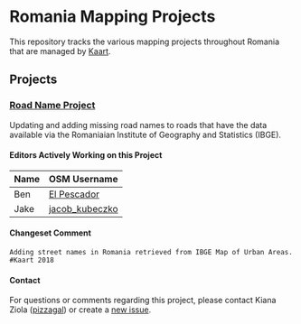 # Romania Mapping Projects
This repository tracks the various mapping projects throughout Romania that are managed by [Kaart](https://github.com/KaartGroup/Romania/blob/master/KAART.md "Kaart").

## Projects

### [Road Name Project](https://github.com/KaartGroup/Romania/projects/1 "Project 1")
Updating and adding missing road names to roads that have the data available via the Romaniaian Institute of Geography and Statistics (IBGE).

#### Editors Actively Working on this Project
| Name      | OSM Username                                                        |
|-----------|---------------------------------------------------------------------|
| Ben       | [El Pescador](https://www.openstreetmap.org/user/El%20Pescador)     |
| Jake      | [jacob_kubeczko](https://www.openstreetmap.org/user/jacob_kubeczko) |



#### Changeset Comment
``` Adding street names in Romania retrieved from IBGE Map of Urban Areas. #Kaart 2018 ```

#### Contact
For questions or comments regarding this project, please contact Kiana Ziola ([pizzagal](https://www.openstreetmap.org/user/pizzagal)) or create a [new issue](https://github.com/KaartGroup/Romania/issues/new?template=comment.md). 
